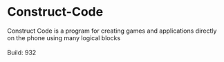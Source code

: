 # Construct-Code
Construct Code is a program for creating games and applications directly on the phone using many logical blocks<br><br>Build: 932
